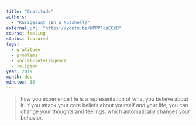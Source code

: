 ```yaml
---
title: "Gratitude"
authors:
  - "Kurzgesagt (In a Nutshell)"
external_url: "https://youtu.be/WPPPFqsECz0"
course: feeling
status: featured
tags:
  - gratitude
  - problems
  - social-intelligence
  - religion
year: 2019
month: dec
minutes: 10
---
```


> how you experience life
is a representation of what you believe about it.
If you attack your core beliefs about yourself and your life,
you can change your thoughts and feelings,
which automatically changes your behavior.
